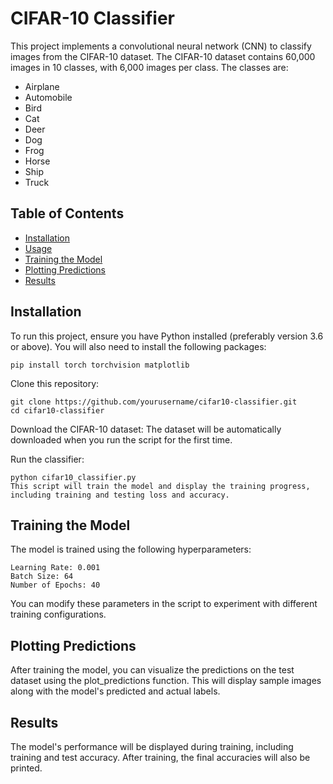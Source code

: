 # CIFAR-10 Classifier

This project implements a convolutional neural network (CNN) to classify images from the CIFAR-10 dataset. The CIFAR-10 dataset contains 60,000 images in 10 classes, with 6,000 images per class. The classes are:

- Airplane
- Automobile
- Bird
- Cat
- Deer
- Dog
- Frog
- Horse
- Ship
- Truck

## Table of Contents

- [Installation](#installation)
- [Usage](#usage)
- [Training the Model](#training-the-model)
- [Plotting Predictions](#plotting-predictions)
- [Results](#results)

## Installation

To run this project, ensure you have Python installed (preferably version 3.6 or above). You will also need to install the following packages:

```
pip install torch torchvision matplotlib
```

Clone this repository:

```
git clone https://github.com/yourusername/cifar10-classifier.git
cd cifar10-classifier
```

Download the CIFAR-10 dataset: The dataset will be automatically downloaded when you run the script for the first time.

Run the classifier:

```
python cifar10_classifier.py
This script will train the model and display the training progress, including training and testing loss and accuracy.
```

## Training the Model
The model is trained using the following hyperparameters:

```
Learning Rate: 0.001
Batch Size: 64
Number of Epochs: 40
```
You can modify these parameters in the script to experiment with different training configurations.

## Plotting Predictions
After training the model, you can visualize the predictions on the test dataset using the plot_predictions function. This will display sample images along with the model's predicted and actual labels.

## Results
The model's performance will be displayed during training, including training and test accuracy. After training, the final accuracies will also be printed.
